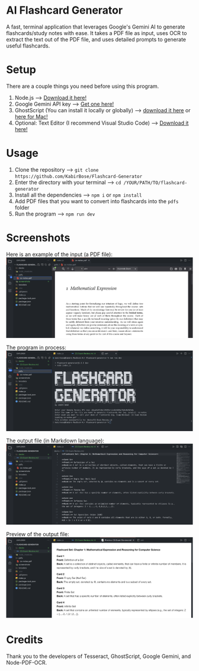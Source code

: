 # AI Flashcard Generator

A fast, terminal application that leverages Google's Gemini AI to generate flashcards/study notes with ease. It takes a PDF file as input, uses OCR to extract the text out of the PDF file, and uses detailed prompts to generate useful flashcards.

# Setup

There are a couple things you need before using this program.

1. Node.js --> [Download it here!](https://nodejs.org/en/download)
2. Google Gemini API key --> [Get one here!](https://ai.google.dev/gemini-api/docs/api-key)
3. GhostScript (You can install it locally or globally) --> [download it here](https://ghostscript.com/releases/gpdldnld.html) or [here for Mac!](https://discussions.apple.com/thread/8584571?sortBy=best)
4. Optional: Text Editor (I recommend Visual Studio Code) --> [Download it here!](https://code.visualstudio.com/download)

# Usage

1. Clone the repository --> `git clone https://github.com/KabirBose/Flashcard-Generator`
2. Enter the directory with your terminal --> `cd /YOUR/PATH/TO/flashcard-generator`
3. Install all the dependencies --> `npm i` or `npm install`
4. Add PDF files that you want to convert into flashcards into the `pdfs` folder
5. Run the program --> `npm run dev`

# Screenshots
Here is an example of the input (a PDF file):
![Input file](screenshots/input.png)

The program in process:
![Commands](screenshots/commands.png)

The output file (in Markdown language):
![Ouput file](screenshots/output.png)

Preview of the output file:
![Ouput file preview](screenshots/output-2.png)

# Credits

Thank you to the developers of Tesseract, GhostScript, Google Gemini, and Node-PDF-OCR.
